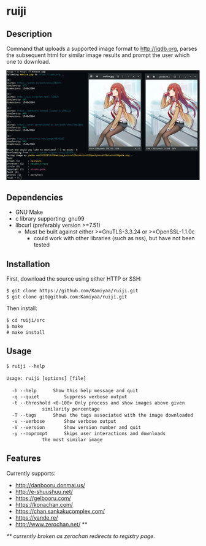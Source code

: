 # ruiji

## Description
Command that uploads a supported image format to http://iqdb.org,
parses the subsequent html for similar image results 
and prompt the user which one to download.

![Alt text](ruiji_screenshot.png?raw=true "ruiji")

## Dependencies
 - GNU Make
 - c library supporting: gnu99
 - libcurl (preferably version >=7.51)
   - Must be built against either >=GnuTLS-3.3.24 or >=OpenSSL-1.1.0c
     - could work with other libraries (such as nss), but have not been tested

## Installation
First, download the source using either HTTP or SSH: 
```
$ git clone https://github.com/Kamiyaa/ruiji.git
$ git clone git@github.com:Kamiyaa/ruiji.git
```
Then install:
```
$ cd ruiji/src
$ make
# make install
```

## Usage
```
$ ruiji --help

Usage: ruiji [options] [file]

  -h --help		 Show this help message and quit
  -q --quiet		 Suppress verbose output
  -t --threshold <0-100> Only process and show images above given
			 similarity percentage
  -T --tags		 Shows the tags associated with the image downloaded
  -v --verbose		 Show verbose output
  -V --version		 Show version number and quit
  -y --noprompt		 Skips user interactions and downloads
			 the most similar image
```

## Features
Currently supports:
 - http://danbooru.donmai.us/
 - http://e-shuushuu.net/
 - https://gelbooru.com/
 - https://konachan.com/
 - https://chan.sankakucomplex.com/
 - https://yande.re/
 - http://www.zerochan.net/ **

_\*\* currently broken as zerochan redirects to registry page._
